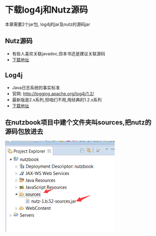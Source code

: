 # 下载log4j和Nutz源码

本章需要2个jar包, log4j的jar及nutz的源码jar

## Nutz源码

* 有些人喜欢关联javadoc,但本书还是建议关联源码
* [下载地址](http://repo1.maven.org/maven2/org/nutz/nutz/1.b.52/nutz-1.b.52-sources.jar)

## Log4j

* Java日志系统的事实标准
* 官网: http://logging.apache.org/log4j/1.2/
* 最新版是2.x系列,但咱们不用,用经典的1.2.x系列
* [下载地址](http://repo1.maven.org/maven2/log4j/log4j/1.2.17/log4j-1.2.17.jar)

## 在nutzbook项目中建个文件夹叫sources,把nutz的源码包放进去

![源码包放置位置](images/download_log4j.png)